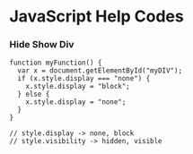 
# JavaScript Help Codes

### Hide Show Div

```
function myFunction() {
  var x = document.getElementById("myDIV");
  if (x.style.display === "none") {
    x.style.display = "block";
  } else {
    x.style.display = "none";
  }
}

// style.display -> none, block
// style.visibility -> hidden, visible
```